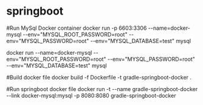 # springboot



#Run MySql Docker container
docker run -p 6603:3306 --name=docker-mysql --env="MYSQL_ROOT_PASSWORD=root" --env="MYSQL_PASSWORD=root" --env="MYSQL_DATABASE=test" mysql

docker run --name=docker-mysql --env="MYSQL_ROOT_PASSWORD=root" --env="MYSQL_PASSWORD=root" --env="MYSQL_DATABASE=test" mysql

#Build docker file
docker build -f Dockerfile -t gradle-springboot-docker .

#Run springboot docker file
docker run -t --name gradle-springboot-docker --link docker-mysql:mysql -p 8080:8080 gradle-springboot-docker


